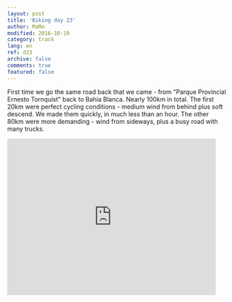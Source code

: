 ```yaml
---   
layout: post 
title: 'Biking day 23'  
author: MaMo 
modified: 2016-10-19
category: track 
lang: en 
ref: d23
archive: false 
comments: true 
featured: false 
--- 
```


 First time we go the same road back that we came - from "Parque Provincial Ernesto Tornquist" back to Bahía Blanca. Nearly 100km in total. The first 20km were perfect cycling conditions - medium wind from behind plus soft descend. We made them quickly, in much less than an hour. The other 80km were more demanding - wind from sideways, plus a busy road with many trucks. 

<iframe width='480' height='360' src='http://track-kit.net/maps_s3/?v=embed&track=230923  
.gpx' frameborder='0' allowfullscreen></iframe>